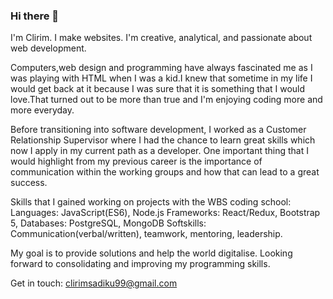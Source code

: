 ### Hi there 👋

I'm Clirim. I make websites. I'm creative, analytical, and passionate about web development. 

Computers,web design and programming have always fascinated me as I was playing with HTML when I was a kid.I knew that sometime in my life I would get back at it because I was sure that it is something that I would love.That turned out to be more than true and I'm enjoying coding more and more everyday.

Before transitioning into software development, I worked as a Customer Relationship Supervisor where I had the chance to learn great skills which now I apply in my current path as a developer. One important thing that I would highlight from my previous career is the importance of communication within the working groups and how that can lead to a great success.

Skills that I gained working on projects with the WBS coding school:
Languages: JavaScript(ES6),  Node.js 
Frameworks: React/Redux,  Bootstrap 5,
Databases: PostgreSQL, MongoDB
Softskills: Communication(verbal/written), teamwork, mentoring, leadership.

My goal is to provide solutions and help the world digitalise.
Looking forward to consolidating and improving my programming skills.

Get in touch: clirimsadiku99@gmail.com
